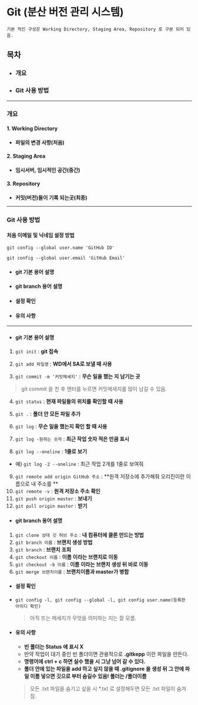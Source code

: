 # Git (분산 버전 관리 시스템)

`기본 적인 구성은 Working Directory, Staging Area, Repository 로 구분 되어 있음.`



## 목차

- ### 개요

- ### Git 사용 방법

---

### 개요



#### 1. Working Directory

- **파일의 변경 사항(처음)**

#### 2. Staging Area

- **임시서버, 임시적인 공간(중간)**

#### 3. Repository

- **커밋(버전)들이 기록 되는곳(최종)**

---



### Git 사용 방법

#### 처음 이메일 및 닉네임 설정 방법

```base
git config --global user.name 'GitHub ID'

git config --global user.email 'GitHub Email'
```
 - #### git 기본 용어 설명

 - #### git branch 용어 설명

 - #### 설정 확인

 - #### 유의 사항

---

- ####  git 기본 용어 설명

1. `git init` : **git 접속**

2. `git add 파일명` : **WD에서 SA로 보낼 때 사용**

3. `git commit -m '커밋메세지'` : **무슨 일을 했는 지 남기는 곳**

> git commit 을 친 후 엔터를 누르면 커밋메세지를 많이 남길 수 있음.

4. `git status` : **현재 파일들의 위치를 확인할 때 사용**

5. `git .` : **폴더 안 모든 파일 추가**

6. `git log` : **무슨 일을 했는지 확인 할 때 사용**

7. `git log -원하는 숫자` : **최근 작업 숫자 적은 만큼 표시**

8. `git log --oneline` : **1줄로 보기**

- 예) `git log -2 --oneline` : 최근 작업 2개를 1줄로 보여줘

9. `git remote add origin GitHub 주소` : **원격 저장소에 추가해줘 오리진이란 이름으로 내 주소를 **
10. `git remote -v` : **원격 저장소 주소 확인**
11. `git push origin master` : **보내기**
12. `git pull origin master` : **받기**

- #### git branch 용어 설명

1. `git clone 상대 깃 허브 주소` : **내 컴퓨터에 클론 만드는 방법**
2. `git branch 이름` : **브랜치 생성 방법**
3. `git branch` : **브랜치 조회**
4. `git checkout 이름` : **이름 이라는 브랜치로 이동**
5. `git checkout -b 이름` : **이름 이라는 브랜치 생성 뒤 바로 이동**
6. `git merge 브랜치이름` : **브랜치이름과 master가 병합**

- #### 설정 확인

- `git config -l, git config --global -l, git config user.name(등록한 아이디 확인)`

  > 아직 뜨는 메세지가 무엇을 의미하는 지는 잘 모름.



- #### 유의 사항

  - **빈 폴더는 Status 에 표시 X**
  - 만약 작업이 대기 중인 빈 폴더이면 관용적으로 **.gitkepp** 이란 파일을 만든다.
  - **명령어에 ctrl + c 하면 실수 했을 시 그냥 넘어 갈 수 있다.**
  - **폴더 안에 있는 파일을 add 하고 싶지 않을 때 .gitignore 을 생성 뒤 그 안에 파일 이름 넣으면 깃으로 부터 숨길수 있음! 폴더는 /폴더이름**

  > 모든 .txt 파일을 숨기고 싶을 시 *.txt 로 설정해두면 모든 .txt 파일이 숨겨짐.